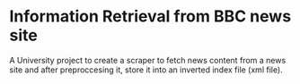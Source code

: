 # Information Retrieval from BBC news site
A University project to create a scraper to fetch news content from a news site and after preproccesing it, store it into an inverted index file (xml file).
